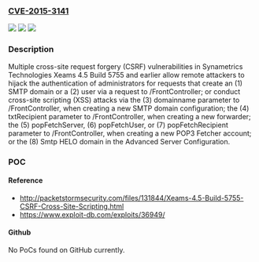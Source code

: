 ### [CVE-2015-3141](https://cve.mitre.org/cgi-bin/cvename.cgi?name=CVE-2015-3141)
![](https://img.shields.io/static/v1?label=Product&message=n%2Fa&color=blue)
![](https://img.shields.io/static/v1?label=Version&message=n%2Fa&color=blue)
![](https://img.shields.io/static/v1?label=Vulnerability&message=n%2Fa&color=brighgreen)

### Description

Multiple cross-site request forgery (CSRF) vulnerabilities in Synametrics Technologies Xeams 4.5 Build 5755 and earlier allow remote attackers to hijack the authentication of administrators for requests that create an (1) SMTP domain or a (2) user via a request to /FrontController; or conduct cross-site scripting (XSS) attacks via the (3) domainname parameter to /FrontController, when creating a new SMTP domain configuration; the (4) txtRecipient parameter to /FrontController, when creating a new forwarder; the (5) popFetchServer, (6) popFetchUser, or (7) popFetchRecipient parameter to /FrontController, when creating a new POP3 Fetcher account; or the (8) Smtp HELO domain in the Advanced Server Configuration.

### POC

#### Reference
- http://packetstormsecurity.com/files/131844/Xeams-4.5-Build-5755-CSRF-Cross-Site-Scripting.html
- https://www.exploit-db.com/exploits/36949/

#### Github
No PoCs found on GitHub currently.


